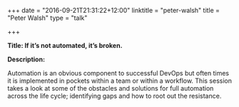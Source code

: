 +++
date = "2016-09-21T21:31:22+12:00"
linktitle = "peter-walsh"
title = "Peter Walsh"
type = "talk"

+++

<div class="span-15  ">
  <div class="span-15  last ">
  <p><strong>Title: If it’s not automated, it’s broken.</strong>

</p>

<p><strong>Description:</strong></p>

<p>Automation is an obvious component to successful DevOps but often times it is implemented in pockets within a team or within a workflow. This session takes a look at some of the obstacles and solutions for full automation across the life cycle; identifying gaps and how to root out the resistance.</p>

  </div>
</div>

